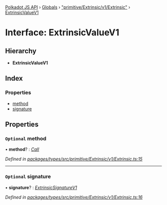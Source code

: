 [Polkadot JS API](../README.md) › [Globals](../globals.md) › ["primitive/Extrinsic/v1/Extrinsic"](../modules/_primitive_extrinsic_v1_extrinsic_.md) › [ExtrinsicValueV1](_primitive_extrinsic_v1_extrinsic_.extrinsicvaluev1.md)

# Interface: ExtrinsicValueV1

## Hierarchy

* **ExtrinsicValueV1**

## Index

### Properties

* [method](_primitive_extrinsic_v1_extrinsic_.extrinsicvaluev1.md#optional-method)
* [signature](_primitive_extrinsic_v1_extrinsic_.extrinsicvaluev1.md#optional-signature)

## Properties

### `Optional` method

• **method**? : *[Call](../classes/_primitive_generic_call_.call.md)*

*Defined in [packages/types/src/primitive/Extrinsic/v1/Extrinsic.ts:15](https://github.com/polkadot-js/api/blob/1e975c68ee/packages/types/src/primitive/Extrinsic/v1/Extrinsic.ts#L15)*

___

### `Optional` signature

• **signature**? : *[ExtrinsicSignatureV1](../classes/_primitive_extrinsic_v1_extrinsicsignature_.extrinsicsignaturev1.md)*

*Defined in [packages/types/src/primitive/Extrinsic/v1/Extrinsic.ts:16](https://github.com/polkadot-js/api/blob/1e975c68ee/packages/types/src/primitive/Extrinsic/v1/Extrinsic.ts#L16)*
